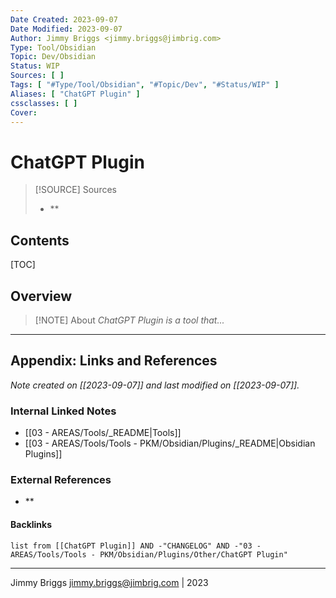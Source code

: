 ```yaml
---
Date Created: 2023-09-07
Date Modified: 2023-09-07
Author: Jimmy Briggs <jimmy.briggs@jimbrig.com>
Type: Tool/Obsidian
Topic: Dev/Obsidian
Status: WIP
Sources: [ ]
Tags: [ "#Type/Tool/Obsidian", "#Topic/Dev", "#Status/WIP" ]
Aliases: [ "ChatGPT Plugin" ]
cssclasses: [ ]
Cover:
---
```


# ChatGPT Plugin

> [!SOURCE] Sources
> - **

## Contents

[TOC]

## Overview

> [!NOTE] About
> *ChatGPT Plugin is a tool that...*

***

## Appendix: Links and References

*Note created on [[2023-09-07]] and last modified on [[2023-09-07]].*

### Internal Linked Notes

- [[03 - AREAS/Tools/_README|Tools]]
- [[03 - AREAS/Tools/Tools - PKM/Obsidian/Plugins/_README|Obsidian Plugins]]

### External References

- **

#### Backlinks

```dataview
list from [[ChatGPT Plugin]] AND -"CHANGELOG" AND -"03 - AREAS/Tools/Tools - PKM/Obsidian/Plugins/Other/ChatGPT Plugin"
```


***

Jimmy Briggs <jimmy.briggs@jimbrig.com> | 2023

